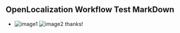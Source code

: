 ## OpenLocalization Workflow Test MarkDown
* ![image1](.\304d4420-74cc-4164-8d5c-457a40105731.PNG)   ![image2](.\7035eaf0-6c72-4bc4-b34e-02be78113e35.png) 
thanks!